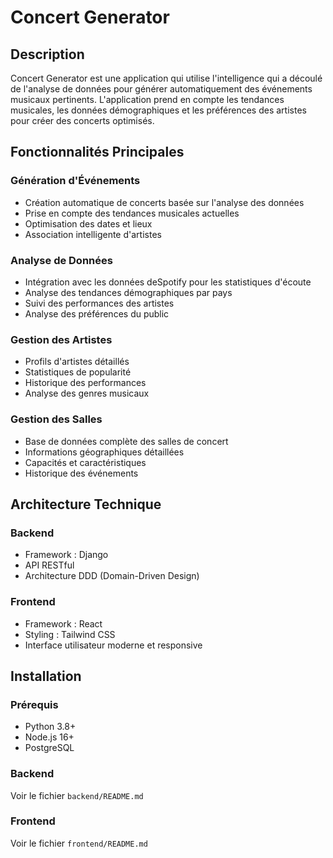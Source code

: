 # Concert Generator

## Description

Concert Generator est une application qui utilise l'intelligence qui a découlé de l'analyse de données pour générer automatiquement des événements musicaux pertinents. L'application prend en compte les tendances musicales, les données démographiques et les préférences des artistes pour créer des concerts optimisés.

## Fonctionnalités Principales

### Génération d'Événements

- Création automatique de concerts basée sur l'analyse des données
- Prise en compte des tendances musicales actuelles
- Optimisation des dates et lieux
- Association intelligente d'artistes

### Analyse de Données

- Intégration avec les données deSpotify pour les statistiques d'écoute
- Analyse des tendances démographiques par pays
- Suivi des performances des artistes
- Analyse des préférences du public

### Gestion des Artistes

- Profils d'artistes détaillés
- Statistiques de popularité
- Historique des performances
- Analyse des genres musicaux

### Gestion des Salles

- Base de données complète des salles de concert
- Informations géographiques détaillées
- Capacités et caractéristiques
- Historique des événements

## Architecture Technique

### Backend

- Framework : Django
- API RESTful
- Architecture DDD (Domain-Driven Design)

### Frontend

- Framework : React
- Styling : Tailwind CSS
- Interface utilisateur moderne et responsive

## Installation

### Prérequis

- Python 3.8+
- Node.js 16+
- PostgreSQL

### Backend

Voir le fichier `backend/README.md`

### Frontend

Voir le fichier `frontend/README.md`

